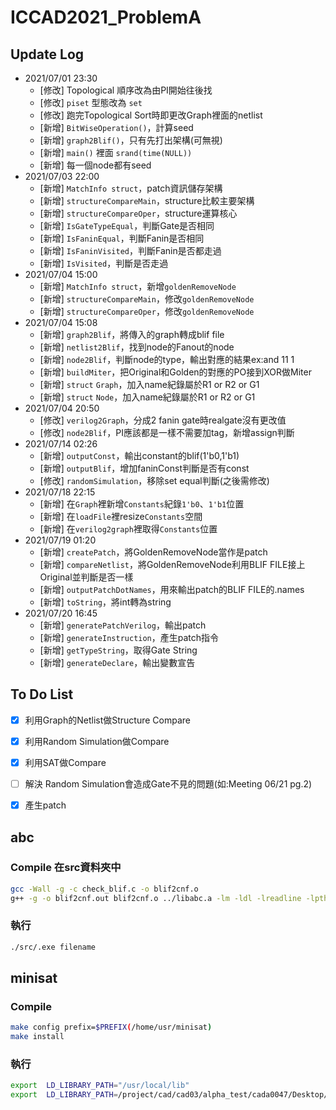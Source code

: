 # ICCAD2021_ProblemA

## Update Log
- 2021/07/01 23:30
	- [修改]	Topological 順序改為由PI開始往後找
	- [修改]	`piset` 型態改為 `set`
	- [修改]  跑完Topological Sort時即更改Graph裡面的netlist
	- [新增]  `BitWiseOperation()`，計算seed
	- [新增]  `graph2Blif()`，只有先打出架構(可無視)
	- [新增]  `main()` 裡面 `srand(time(NULL))`
	- [新增]  每一個node都有seed
- 2021/07/03 22:00
	- [新增]  `MatchInfo struct`，patch資訊儲存架構
	- [新增]  `structureCompareMain`，structure比較主要架構
	- [新增]  `structureCompareOper`，structure運算核心
	- [新增]  `IsGateTypeEqual`，判斷Gate是否相同
	- [新增]  `IsFaninEqual`，判斷Fanin是否相同
	- [新增]  `IsFaninVisited`，判斷Fanin是否都走過
	- [新增]  `IsVisited`，判斷是否走過
- 2021/07/04 15:00
	- [新增]  `MatchInfo struct`，新增`goldenRemoveNode`
	- [新增]  `structureCompareMain`，修改`goldenRemoveNode`
	- [新增]  `structureCompareOper`，修改`goldenRemoveNode`
- 2021/07/04 15:08
	- [新增]  `graph2Blif`，將傳入的graph轉成blif file
	- [新增]  `netlist2Blif`，找到node的Fanout的node
	- [新增]  `node2Blif`，判斷node的type，輸出對應的結果ex:and 11 1
	- [新增]  `buildMiter`，把Original和Golden的對應的PO接到XOR做Miter
	- [新增]  `struct` `Graph`，加入name紀錄屬於R1 or R2 or G1
	- [新增]  `struct` `Node`，加入name紀錄屬於R1 or R2 or G1
- 2021/07/04 20:50
	- [修改]	`verilog2Graph`，分成2 fanin gate時realgate沒有更改值
	- [修改]	`node2Blif`，PI應該都是一樣不需要加tag，新增assign判斷
- 2021/07/14 02:26
 	- [新增]  `outputConst`，輸出constant的blif(1'b0,1'b1)
 	- [新增]  `outputBlif`，增加faninConst判斷是否有const
	- [修改]	`randomSimulation`，移除set equal判斷(之後需修改)
- 2021/07/18 22:15
 	- [新增]  在`Graph`裡新增`Constants`紀錄`1'b0`、`1'b1`位置
 	- [新增]  在`loadFile`裡resize`Constants`空間
 	- [新增]  在`verilog2graph`裡取得`Constants`位置
- 2021/07/19 01:20
 	- [新增]  `createPatch`，將GoldenRemoveNode當作是patch
 	- [新增]  `compareNetlist`，將GoldenRemoveNode利用BLIF FILE接上Original並判斷是否一樣
 	- [新增]  `outputPatchDotNames`，用來輸出patch的BLIF FILE的.names
 	- [新增]  `toString`，將int轉為string
- 2021/07/20 16:45
 	- [新增]  `generatePatchVerilog`，輸出patch
 	- [新增]  `generateInstruction`，產生patch指令
 	- [新增]  `getTypeString`，取得Gate String
 	- [新增]  `generateDeclare`，輸出變數宣告
## To Do List
- [X] 利用Graph的Netlist做Structure Compare
- [X] 利用Random Simulation做Compare
- [X] 利用SAT做Compare
- [ ] 解決 Random Simulation會造成Gate不見的問題(如:Meeting 06/21 pg.2)
- [X]  產生patch


## abc
### Compile 在src資料夾中
```bash
gcc -Wall -g -c check_blif.c -o blif2cnf.o
g++ -g -o blif2cnf.out blif2cnf.o ../libabc.a -lm -ldl -lreadline -lpthread
```
### 執行
```bash
./src/.exe filename 
```
## minisat
### Compile
```bash
make config prefix=$PREFIX(/home/usr/minisat)
make install
```
### 執行
```bash
export  LD_LIBRARY_PATH="/usr/local/lib" 
export  LD_LIBRARY_PATH=/project/cad/cad03/alpha_test/cada0047/Desktop/minisat-master/lib/
```
